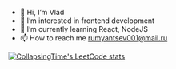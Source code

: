 - 👋 Hi, I’m Vlad
- 👀 I’m interested in frontend development
- 🌱 I’m currently learning React, NodeJS
- 📫 How to reach me rumyantsev001@mail.ru

[![CollapsingTime's LeetCode stats](https://leetcode-stats-six.vercel.app/api?username=CollapsingTime)](https://github.com/CollapsingTime/leetcode-stats)
